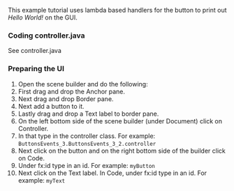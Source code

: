 This example tutorial uses lambda based handlers for the button to print out *Hello World!* on the GUI.

### Coding controller.java

See controller.java

### Preparing the UI

1. Open the scene builder and do the following:
  1. First drag and drop the Anchor pane.
  2. Next drag and drop Border pane.
  3. Next add a button to it.
  4. Lastly drag and drop a Text label to border pane.
2. On the left bottom side of the scene builder (under Document) click on Controller.
3. In that type in the controller class. For example: `ButtonsEvents_3.ButtonsEvents_3_2.controller`
4. Next click on the button and on the right bottom side of the builder click on Code.
5. Under fx:id type in an id. For example: `myButton`
6. Next click on the Text label. In Code, under fx:id type in an id. For example: `myText`